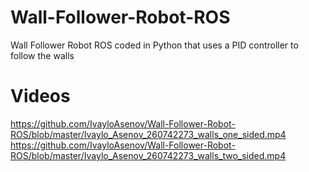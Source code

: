 # Wall-Follower-Robot-ROS

Wall Follower Robot ROS coded in Python that uses a PID controller to follow the walls

# Videos

https://github.com/IvayloAsenov/Wall-Follower-Robot-ROS/blob/master/Ivaylo_Asenov_260742273_walls_one_sided.mp4
https://github.com/IvayloAsenov/Wall-Follower-Robot-ROS/blob/master/Ivaylo_Asenov_260742273_walls_two_sided.mp4
